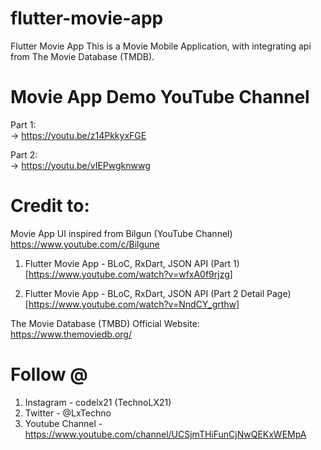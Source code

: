 # flutter-movie-app
Flutter Movie App
This is a Movie Mobile Application, with integrating api from The Movie Database (TMDB). 

# Movie App Demo YouTube Channel

Part 1:<br/>
-> https://youtu.be/z14PkkyxFGE

Part 2:<br/>
-> https://youtu.be/vIEPwgknwwg


# Credit to:

Movie App UI inspired from Bilgun (YouTube Channel) <br/>
https://www.youtube.com/c/Bilgune

1. Flutter Movie App - BLoC, RxDart, JSON API (Part 1)<br/>
[https://www.youtube.com/watch?v=wfxA0f9rjzg]

2. Flutter Movie App - BLoC, RxDart, JSON API (Part 2 Detail Page)<br/>
[https://www.youtube.com/watch?v=NndCY_grthw]

The Movie Database (TMBD) Official Website: <br/>
https://www.themoviedb.org/

# Follow @
1. Instagram - codelx21 (TechnoLX21)
2. Twitter - @LxTechno
3. Youtube Channel - https://www.youtube.com/channel/UCSjmTHiFunCjNwQEKxWEMpA
